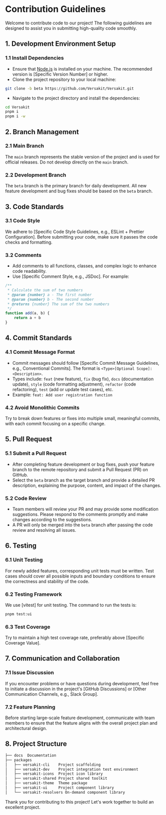 # Contribution Guidelines

Welcome to contribute code to our project! The following guidelines are designed to assist you in submitting high-quality code smoothly.

## 1. Development Environment Setup

### 1.1 Install Dependencies

- Ensure that [Node.js](https://nodejs.org/en/) is installed on your machine. The recommended version is [Specific Version Number] or higher.
- Clone the project repository to your local machine:

```bash
git clone -b beta https://github.com/Versakit/Versakit.git
```

- Navigate to the project directory and install the dependencies:

```bash
cd Versakit
pnpm i
pnpm i -w
```

## 2. Branch Management

### 2.1 Main Branch

The `main` branch represents the stable version of the project and is used for official releases. Do not develop directly on the `main` branch.

### 2.2 Development Branch

The `beta` branch is the primary branch for daily development. All new feature development and bug fixes should be based on the `beta` branch.

## 3. Code Standards

### 3.1 Code Style

We adhere to [Specific Code Style Guidelines, e.g., ESLint + Prettier Configuration]. Before submitting your code, make sure it passes the code checks and formatting.

### 3.2 Comments

- Add comments to all functions, classes, and complex logic to enhance code readability.
- Use [Specific Comment Style, e.g., JSDoc]. For example:

```javascript
/**
 * Calculate the sum of two numbers
 * @param {number} a - The first number
 * @param {number} b - The second number
 * @returns {number} The sum of the two numbers
 */
function add(a, b) {
	return a + b
}
```

## 4. Commit Standards

### 4.1 Commit Message Format

- Commit messages should follow [Specific Commit Message Guidelines, e.g., Conventional Commits]. The format is `<Type>[Optional Scope]: <Description>`.
- Types include: `feat` (new feature), `fix` (bug fix), `docs` (documentation update), `style` (code formatting adjustment), `refactor` (code refactoring), `test` (add or update test cases), etc.
- Example: `feat: Add user registration function`

### 4.2 Avoid Monolithic Commits

Try to break down features or fixes into multiple small, meaningful commits, with each commit focusing on a specific change.

## 5. Pull Request

### 5.1 Submit a Pull Request

- After completing feature development or bug fixes, push your feature branch to the remote repository and submit a Pull Request (PR) on GitHub.
- Select the `beta` branch as the target branch and provide a detailed PR description, explaining the purpose, content, and impact of the changes.

### 5.2 Code Review

- Team members will review your PR and may provide some modification suggestions. Please respond to the comments promptly and make changes according to the suggestions.
- A PR will only be merged into the `beta` branch after passing the code review and resolving all issues.

## 6. Testing

### 6.1 Unit Testing

For newly added features, corresponding unit tests must be written. Test cases should cover all possible inputs and boundary conditions to ensure the correctness and stability of the code.

### 6.2 Testing Framework

We use [vitest] for unit testing. The command to run the tests is:

```bash
pnpm test:ui
```

### 6.3 Test Coverage

Try to maintain a high test coverage rate, preferably above [Specific Coverage Value].

## 7. Communication and Collaboration

### 7.1 Issue Discussion

If you encounter problems or have questions during development, feel free to initiate a discussion in the project's [GitHub Discussions] or [Other Communication Channels, e.g., Slack Group].

### 7.2 Feature Planning

Before starting large-scale feature development, communicate with team members to ensure that the feature aligns with the overall project plan and architectural design.

## 8. Project Structure

```bash
├── docs  Documentation
├── packages
│   ├── versakit-cli    Project scaffolding
│   ├── versakit-dev    Project integration test environment
│   ├── versakit-icons  Project icon library
│   ├── versakit-shared Project shared toolkit
│   ├── versakit-theme  Theme package
│   ├── versakit-ui     Project component library
│   └── versakit-resolvers On-demand component library
```

Thank you for contributing to this project! Let's work together to build an excellent project.
